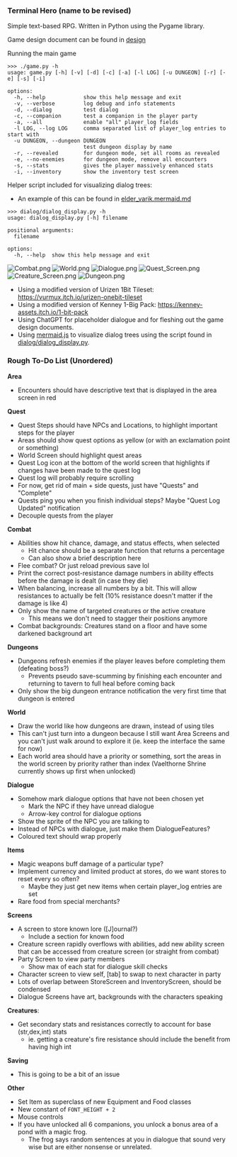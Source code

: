 ### Terminal Hero (name to be revised)
Simple text-based RPG. Written in Python using the Pygame library.

Game design document can be found in [design](design/)

Running the main game 
```
>>> ./game.py -h
usage: game.py [-h] [-v] [-d] [-c] [-a] [-l LOG] [-u DUNGEON] [-r] [-e] [-s] [-i]

options:
  -h, --help            show this help message and exit
  -v, --verbose         log debug and info statements
  -d, --dialog          test dialog
  -c, --companion       test a companion in the player party
  -a, --all             enable "all" player_log fields
  -l LOG, --log LOG     comma separated list of player_log entries to start with
  -u DUNGEON, --dungeon DUNGEON
                        test dungeon display by name
  -r, --revealed        for dungeon mode, set all rooms as revealed
  -e, --no-enemies      for dungeon mode, remove all encounters
  -s, --stats           gives the player massively enhanced stats
  -i, --inventory       show the inventory test screen
```

Helper script included for visualizing dialog trees:
-  An example of this can be found in [elder_varik.mermaid.md](resources/examples/elder_varik.mermaid.md)
```
>>> dialog/dialog_display.py -h
usage: dialog_display.py [-h] filename

positional arguments:
  filename

options:
  -h, --help  show this help message and exit
```

![Combat.png](resources/screenshots/combat.png)
![World.png](resources/screenshots/world.png)
![Dialogue.png](resources/screenshots/dialogue.png)
![Quest_Screen.png](resources/screenshots/quest_screen.png)
![Creature_Screen.png](resources/screenshots/creature_screen.png)
![Dungeon.png](resources/screenshots/dungeon.png)

- Using a modified version of Urizen 1Bit Tileset: https://vurmux.itch.io/urizen-onebit-tileset
- Using a modified version of Kenney 1-Big Pack: https://kenney-assets.itch.io/1-bit-pack
- Using ChatGPT for placeholder dialogue and for fleshing out the game design documents.
- Using [mermaid.js](https://mermaid.js.org/) to visualize dialog trees using the script found in [dialog/dialog_display.py](dialog/dialog_display.py).

### Rough To-Do List (Unordered)
**Area**
- Encounters should have descriptive text that is displayed in the area screen in red

**Quest**
- Quest Steps should have NPCs and Locations, to highlight important steps for the player
- Areas should show quest options as yellow (or with an exclamation point or something)
- World Screen should highlight quest areas
- Quest Log icon at the bottom of the world screen that highlights if changes have been made to the quest log
- Quest log will probably require scrolling
- For now, get rid of main + side quests, just have "Quests" and "Complete"
- Quests ping you when you finish individual steps? Maybe "Quest Log Updated" notification
- Decouple quests from the player

**Combat**
- Abilities show hit chance, damage, and status effects, when selected
  - Hit chance should be a separate function that returns a percentage
  - Can also show a brief description here
- Flee combat? Or just reload previous save lol
- Print the correct post-resistance damage numbers in ability effects before the damage is dealt (in case they die)
- When balancing, increase all numbers by a bit. This will allow resistances to actually be felt (10% resistance doesn't matter if the damage is like 4)
- Only show the name of targeted creatures or the active creature
  - This means we don't need to stagger their positions anymore
- Combat backgrounds: Creatures stand on a floor and have some darkened background art

**Dungeons**
- Dungeons refresh enemies if the player leaves before completing them (defeating boss?)
  - Prevents pseudo save-scumming by finishing each encounter and returning to tavern to full heal before coming back
- Only show the big dungeon entrance notification the very first time that dungeon is entered

**World**
- Draw the world like how dungeons are drawn, instead of using tiles
- This can't just turn into a dungeon because I still want Area Screens and you can't just walk around to explore it (ie. keep the interface the same for now)
- Each world area should have a priority or something, sort the areas in the world screen by priority rather than index (Vaelthorne Shrine currently shows up first when unlocked)

**Dialogue**
- Somehow mark dialogue options that have not been chosen yet
    - Mark the NPC if they have unread dialogue
    - Arrow-key control for dialogue options
- Show the sprite of the NPC you are talking to
- Instead of NPCs with dialogue, just make them DialogueFeatures?
- Coloured text should wrap properly

**Items**
- Magic weapons buff damage of a particular type?
- Implement currency and limited product at stores, do we want stores to reset every so often?
  - Maybe they just get new items when certain player_log entries are set
- Rare food from special merchants?

**Screens**
- A screen to store known lore ([J]ournal?)
  - Include a section for known food
- Creature screen rapidly overflows with abilities, add new ability screen that can be accessed from creature screen (or straight from combat)
- Party Screen to view party members
  - Show max of each stat for dialogue skill checks
- Character screen to view self, [tab] to swap to next character in party
- Lots of overlap between StoreScreen and InventoryScreen, should be condensed
- Dialogue Screens have art, backgrounds with the characters speaking

**Creatures**:
- Get secondary stats and resistances correctly to account for base (str,dex,int) stats
  - ie. getting a creature's fire resistance should include the benefit from having high int

**Saving**
- This is going to be a bit of an issue

**Other**
- Set Item as superclass of new Equipment and Food classes
- New constant of `FONT_HEIGHT + 2`
- Mouse controls
- If you have unlocked all 6 companions, you unlock a bonus area of a pond with a magic frog.
  - The frog says random sentences at you in dialogue that sound very wise but are either nonsense or unrelated.
